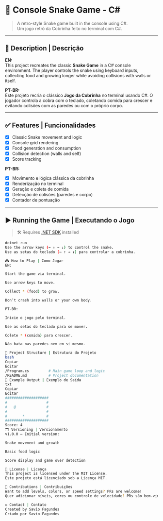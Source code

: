 # 🐍 Console Snake Game - C#

> A retro-style Snake game built in the console using C#.  
> Um jogo retrô da Cobrinha feito no terminal com C#.

---

## 📌 Description | Descrição

**EN:**  
This project recreates the classic **Snake Game** in a C# console environment. The player controls the snake using keyboard inputs, collecting food and growing longer while avoiding collisions with walls or itself.

**PT-BR:**  
Este projeto recria o clássico **Jogo da Cobrinha** no terminal usando C#. O jogador controla a cobra com o teclado, coletando comida para crescer e evitando colisões com as paredes ou com o próprio corpo.

---

## ✅ Features | Funcionalidades

- [x] Classic Snake movement and logic  
- [x] Console grid rendering  
- [x] Food generation and consumption  
- [x] Collision detection (walls and self)  
- [x] Score tracking  

**PT-BR:**

- [x] Movimento e lógica clássica da cobrinha  
- [x] Renderização no terminal  
- [x] Geração e coleta de comida  
- [x] Detecção de colisões (paredes e corpo)  
- [x] Contador de pontuação  

---

## ▶️ Running the Game | Executando o Jogo

> 🛠️ Requires [.NET SDK](https://dotnet.microsoft.com/download) installed

```bash
dotnet run
Use the arrow keys (← ↑ → ↓) to control the snake.
Use as setas do teclado (← ↑ → ↓) para controlar a cobrinha.

🎮 How to Play | Como Jogar
EN:

Start the game via terminal.

Use arrow keys to move.

Collect * (food) to grow.

Don’t crash into walls or your own body.

PT-BR:

Inicie o jogo pelo terminal.

Use as setas do teclado para se mover.

Colete * (comida) para crescer.

Não bata nas paredes nem em si mesmo.

📁 Project Structure | Estrutura do Projeto
bash
Copiar
Editar
/Program.cs         # Main game loop and logic
/README.md          # Project documentation
🧠 Example Output | Exemplo de Saída
txt
Copiar
Editar
####################
#                  #
#   @              #
#                  #
#       *          #
####################
Score: 4
🗂️ Versioning | Versionamento
v1.0.0 – Initial version:

Snake movement and growth

Basic food logic

Score display and game over detection

📜 License | Licença
This project is licensed under the MIT License.
Este projeto está licenciado sob a Licença MIT.

🙌 Contributions | Contribuições
Want to add levels, colors, or speed settings? PRs are welcome!
Quer adicionar níveis, cores ou controle de velocidade? PRs são bem-vindos!

✉️ Contact | Contato
Created by Savio Fagundes
Criado por Savio Fagundes
